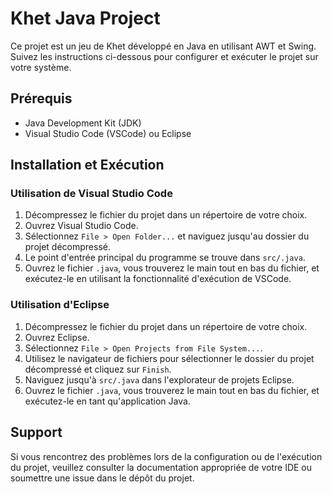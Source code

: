 # Khet Java Project

Ce projet est un jeu de Khet développé en Java en utilisant AWT et Swing. Suivez les instructions ci-dessous pour configurer et exécuter le projet sur votre système.

## Prérequis

- Java Development Kit (JDK)
- Visual Studio Code (VSCode) ou Eclipse

## Installation et Exécution

### Utilisation de Visual Studio Code

1. Décompressez le fichier du projet dans un répertoire de votre choix.
2. Ouvrez Visual Studio Code.
3. Sélectionnez `File > Open Folder...` et naviguez jusqu'au dossier du projet décompressé.
4. Le point d'entrée principal du programme se trouve dans `src/.java`.
5. Ouvrez le fichier `.java`, vous trouverez le main tout en bas du fichier, et exécutez-le en utilisant la fonctionnalité d'exécution de VSCode.

### Utilisation d'Eclipse

1. Décompressez le fichier du projet dans un répertoire de votre choix.
2. Ouvrez Eclipse.
3. Sélectionnez `File > Open Projects from File System...`.
4. Utilisez le navigateur de fichiers pour sélectionner le dossier du projet décompressé et cliquez sur `Finish`.
5. Naviguez jusqu'à `src/.java` dans l'explorateur de projets Eclipse.
6. Ouvrez le fichier `.java`, vous trouverez le main tout en bas du fichier, et exécutez-le en tant qu'application Java.

## Support

Si vous rencontrez des problèmes lors de la configuration ou de l'exécution du projet, veuillez consulter la documentation appropriée de votre IDE ou soumettre une issue dans le dépôt du projet.
